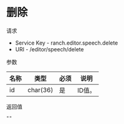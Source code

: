 # 删除

请求
- Service Key - ranch.editor.speech.delete
- URI - /editor/speech/delete

参数

|名称|类型|必须|说明|
|---|---|---|---|
|id|char(36)|是|ID值。|

返回值
```
""
```